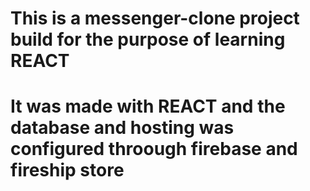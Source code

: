 # This is a messenger-clone project build for the purpose of learning REACT

# It was made with REACT and the database and hosting was configured throough firebase and fireship store 
